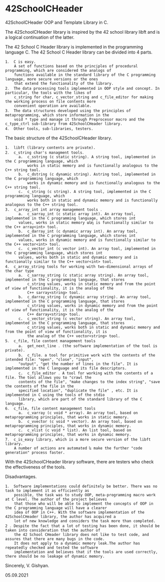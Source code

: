 # 42SchoolCHeader

42SchoolCHeader OOP and Template Library in C. 

The 42SchoolCHeader library is inspired by the 42 school library libft and is a logical continuation of the latter.

The 42 School C Header library is implemented in the programming language C. The 42 School C Header library can be divided into 4 parts.

	1․  C is easy.
        A set of functions based on the principles of procedural programming, which are considered the analogs of 
        functions available in the standard library of the C programming language, more secure versions or the ones  
        that extend the functionality of the library. 
	2․  The data processing tools implemented in OOP style and concept. In particular, the tools with the likes of 
        c_string for char, c_vector_string and c_file_editor for making the working process on file contents more 
        convenient operation are available. 
 	3․  The data structures developed using the principles of metaprogramming, which store information in the 
	    void * type and manage it through Preprocesor macro and the c_type_ctrl sub-library from 42SchoolCHeader library.
	4․  Other tools, sub-libraries, testers.
  
The basic structure of the 42SchoolCHeader library․

	1․  libft (library contents are private).
	2․  c_string char's managment tools․
          a.  c_sstring (c static string). A string tool, implemented in the C programming language, which 
              works in static memory and is functionally analogous to the C++ string tool.
	      b.  c_dstring (c dynamic string). Astring tool, implemented in the C programming language, which 
              works in dynamic memory and is functionally analogous to the C++ string tool.
          c.  c_string (c string). A string tool, implemented in the C programming language, which 
	          works both in static and dynamic memory and is functionally analogous to the C++ string tool.
 	3.  c_array_int int array management tools ․
	      a.  c_sarray_int (c static array int). An array tool, implemented in the C programming language, which stores int
		  values, works in static memory անդ is functionally similar to the C++ array<int> tool.
	      b.  c_darray_int (c dynamic array int). An array tool, implemented in the C programming language, which stores int
		  values, works in dynamic memory and is functionally similar to the C++ vector<int> tool.
	      c.  c_vector_int (c vector int). An array tool, implemented in the C programming language, which stores int
		  values, works both in static and dynamic memory and is functionally similar to the C++ vector<int> tool. 
	4․  c_array_string tools for working with two-dimensional arrays of the char type
	      a.  c_sarray_string (c static array string). An array tool, implemented in the C programming language, that stores 
              c_string values, works in static memory and from the point of view of functionality, it is the analog of the
              C++ sarray<string> tool.
	      b.  c_darray_string (c dynamic array string). An array tool, implemented in the C programming language, that stores
              c_string values, works in dynamic memory and from the point of view of functionality, it is the analog of the 
              C++ darray<string> tool.
	      c.  c_vector_string (c vector string). An array tool, implemented in the C programming language, that stores
              c_string values, works both in static and dynamic memory and from the point of view of functionality, it is 
              the analog of the C++ vector<string> tool.
	5․  c_file, file content management tools
          a.  get_next_line ․ (the software implementation of the tool is private).
	      b.  c_file․ a tool for primitive work with the contents of the intended file: "open", "close", "input", 
		  "output", "get the number of lines in the file". It is implemented in the C language and its file descriptors.
          c.  c_file_editor ․ A tool for working with the contents of a file. The tool allows you to "crawl the 
		  contents of the file", "make changes to the index string", "save the contents of the file in the 
		  specified location", "duplicate the file" , etc. It is implemented in C using the tools of the stdio 
		  library, which are part of the standard library of the C language.
	6․  c_file, file content management tools
          a.  c_varray (c void * array). An array tool, based on metaprogramming principles, that works in static memory.
	      b.  c_vvector (c void * vector). An array tool, based on metaprogramming principles, that works in dynamic memory.
	      c.  c_vlist (c void * list). An list tool, based on metaprogramming principles, that works in dynamic memory.
	7․  c_is_easy library, which is a more secure version of the libft library.
        A number of actions are automated և make the further "code generation" process faster.

With the 42SchoolCHeader library software, there are testers who check the effectiveness of the tools.

Disadvantages.

	1․  Software implementations could definitely be better. There was no task to implement it as efficiently as 
	    possible, the task was to study OOP, meta-programming macro work at C level. The author of the project believes 
        that those who will be able to implement the concepts of OOP in the C programming language will have a clearer 
        idea of OOP in C++. With the software implementation of the 42SchoolCHeader library, the author has acquired a
        lot of new knowledge and considers the task more than completed.
	2 ․ Despite the fact that a lot of testing has been done, it should be taken into consideration that the author of
        the 42 School CHeader library does not like to test code, and assures that there are many bugs in the code. 
        It does not apply to a dynamic memory leak.The author has repeatedly checked and tested the software 
        implementation and believes that if the tools are used correctly, there should be no leakage of dynamic memory.

  Sincerely, 
  V. Gishyan.
  
  05․09․2021 
